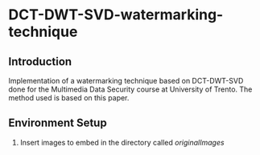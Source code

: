 # DCT-DWT-SVD-watermarking-technique
## Introduction 
Implementation of a watermarking technique based on DCT-DWT-SVD done for the Multimedia Data Security course at University of Trento.
The method used is based on this paper.

## Environment Setup 
1. Insert images to embed in the directory called *originalImages*

